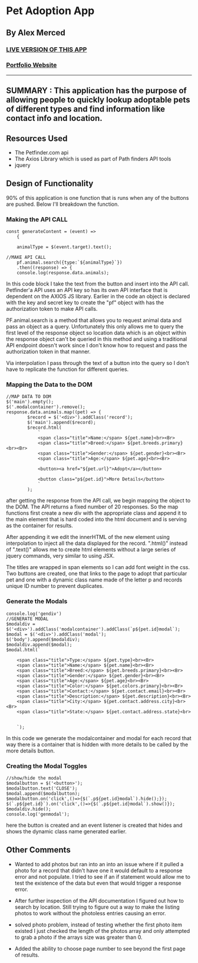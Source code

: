 # Pet Adoption App
## By Alex Merced
### [LIVE VERSION OF THIS APP](https://alexmercedcoder.github.io/petadoptionapp/)
### [Portfolio Website](https://www.AlexMercedCoder.com)
---
**SUMMARY** : This application has the purpose of allowing people to quickly lookup adoptable pets of different types and find information like contact info and location.
---
## Resources Used

- The Petfinder.com api
- The Axios Library which is used as part of Path finders API tools
- jquery

## Design of Functionality

90% of this application is one function that is runs when any of the buttons are pushed. Below I'll breakdown the function.

### Making the API CALL
```
const generateContent = (event) =>
    {

    animalType = $(event.target).text();

//MAKE API CALL
    pf.animal.search({type:`${animalType}`})
    .then((response) => {
    console.log(response.data.animals);

```
In this code block I take the text from the button and insert into the API call. Petfinder'a API uses an API key so has its own API interface that is dependent on the AXIOS JS library. Earlier in the code an object is declared with the key and secret key to create the "pf" object with has the authorization token to make API calls.

PF.animal.search is a method that allows you to request animal data and pass an object as a query. Unfortunately this only allows me to query the first level of the response object so location data which is an object within the response object can't be queried in this method and using a traditional API endpoint doesn't work since I don't know how to request and pass the authorization token in that manner.

Via interpolation I pass through the text of a button into the query so I don't have to replicate the function for different queries.

### Mapping the Data to the DOM
```
//MAP DATA TO DOM
$('main').empty();
$('.modalcontainer').remove();
response.data.animals.map((pet) => {
        $record = $('<div>').addClass('record');
        $('main').append($record);
        $record.html(
            `
            <span class="title">Name:</span> ${pet.name}<br><Br>
            <span class="title">Breed:</span> ${pet.breeds.primary}<br><Br>
            <span class="title">Gender:</span> ${pet.gender}<br><Br>
            <span class="title">Age:</span> ${pet.age}<br><Br>

            <button><a href="${pet.url}">Adopt</a></button>

            <button class="p${pet.id}">More Details</button>
            `
        );
```
after getting the response from the API call, we begin mapping the object to the DOM. The API returns a fixed number of 20 responses. So the map functions first create a new div with the appropriate class and append it to the main element that is hard coded into the html document and is serving as the container for results.

After appending it we edit the innerHTML of the new element using interpolation to inject all the data displayed for the record. ".html()" instead of ".text()" allows me to create html elements without a large series of jquery commands, very similar to using JSX.

The titles are wrapped in span elements so I can add font weight in the css. Two buttons are created, one that links to the page to adopt that particular pet and one with a dynamic class name made of the letter p and records unique ID number to prevent duplicates.

### Generate the Modals
```
console.log('gendiv')
//GENERATE MODAL
$modaldiv = $('<div>').addClass('modalcontainer').addClass(`p${pet.id}modal`);
$modal = $('<div>').addClass('modal');
$('body').append($modaldiv);
$modaldiv.append($modal);
$modal.html(`

    <span class="title">Type:</span> ${pet.type}<br><Br>
    <span class="title">Name:</span> ${pet.name}<br><Br>
    <span class="title">Breed:</span> ${pet.breeds.primary}<br><Br>
    <span class="title">Gender:</span> ${pet.gender}<br><Br>
    <span class="title">Age:</span> ${pet.age}<br><Br>
    <span class="title">Color:</span> ${pet.colors.primary}<br><Br>
    <span class="title">Contact:</span> ${pet.contact.email}<br><Br>
    <span class="title">Description:</span> ${pet.description}<br><Br>
    <span class="title">City:</span> ${pet.contact.address.city}<br><Br>
    <span class="title">State:</span> ${pet.contact.address.state}<br>


    `);

```

In this code we generate the modalcontainer and modal for each record that way there is a container that is hidden with more details to be called by the more details button.

### Creating the Modal Toggles
```
//show/hide the modal
$modalbutton = $('<button>');
$modalbutton.text('CLOSE');
$modal.append($modalbutton);
$modalbutton.on('click',()=>{$(`.p${pet.id}modal`).hide();});
$(`.p${pet.id}`).on('click',()=>{$(`.p${pet.id}modal`).show()});
$modaldiv.hide();
console.log('genmodal');
```

here the button is created and an event listener is created that hides and shows the dynamic class name generated earlier.

## Other Comments

- Wanted to add photos but ran into an into an issue where if it pulled a photo for a record that didn't have one it would default to a response error and not populate. I tried to see if an if statement would allow me to test the existence of the data but even that would trigger a response error.

- After further inspection of the API documentation I figured out how to search by location. Still trying to figure out a way to make the listing photos to work without the photoless entries causing an error.

- solved photo problem, instead of testing whether the first photo item existed I just checked the length of the photos array and only attempted to grab a photo if the arrays size was greater than 0.

- Added the ability to choose page number to see beyond the first page of results.


<!-- Image Tag: ![alt text](image.jpg) -->
<!-- Link Tag: [title](https://www.example.com) -->
<!-- https://www.markdownguide.org/cheat-sheet/ -->
